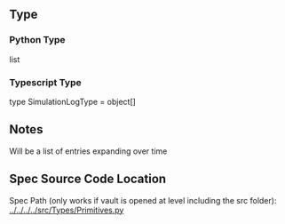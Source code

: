 ## Type
### Python Type
list
### Typescript Type
type SimulationLogType = object[]

## Notes

Will be a list of entries expanding over time
## Spec Source Code Location

Spec Path (only works if vault is opened at level including the src folder): [../../../../src/Types/Primitives.py](../../../../src/Types/Primitives.py)

